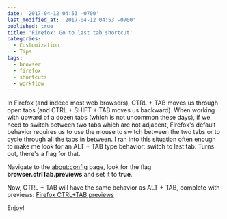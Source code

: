 ```yaml
---
date: '2017-04-12 04:53 -0700'
last_modified_at: '2017-04-12 04:53 -0700'
published: true
title: 'Firefox: Go to last tab shortcut'
categories:
  - Customization
  - Tips
tags:
  - browser
  - firefox
  - shortcuts
  - workflow
---
```

In Firefox (and indeed most web browsers), CTRL + TAB moves us through open tabs (and CTRL + SHIFT + TAB moves us backward). When working with upward of a dozen tabs (which is not uncommon these days), if we need to switch between two tabs which are not adjacent, Firefox's default behavior requires us to use the mouse to switch between the two tabs or to cycle through all the tabs in between. I ran into this situation often enough to make me look for an ALT + TAB type behavior: switch to last tab. Turns out, there's a flag for that.

Navigate to the [about:config](about:config) page, look for the flag __browser.ctrlTab.previews__ and set it to __true__.

Now, CTRL + TAB will have the same behavior as ALT + TAB, complete with previews:
[Firefox CTRL+TAB previews](img/2017-04-12-firefox-go-to-last-tab-shortcut/tab-previews.png)

Enjoy!